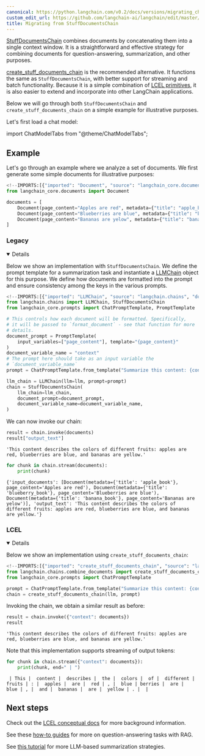 ```yaml
---
canonical: https://python.langchain.com/v0.2/docs/versions/migrating_chains/stuff_docs_chain/
custom_edit_url: https://github.com/langchain-ai/langchain/edit/master/docs/docs/versions/migrating_chains/stuff_docs_chain.ipynb
title: Migrating from StuffDocumentsChain
---
```


[StuffDocumentsChain](https://api.python.langchain.com/en/latest/chains/langchain.chains.combine_documents.stuff.StuffDocumentsChain.html) combines documents by concatenating them into a single context window. It is a straightforward and effective strategy for combining documents for question-answering, summarization, and other purposes.

[create_stuff_documents_chain](https://api.python.langchain.com/en/latest/chains/langchain.chains.combine_documents.stuff.create_stuff_documents_chain.html) is the recommended alternative. It functions the same as `StuffDocumentsChain`, with better support for streaming and batch functionality. Because it is a simple combination of [LCEL primitives](/docs/concepts/#langchain-expression-language-lcel), it is also easier to extend and incorporate into other LangChain applications.

Below we will go through both `StuffDocumentsChain` and `create_stuff_documents_chain` on a simple example for illustrative purposes.

Let's first load a chat model:

import ChatModelTabs from "@theme/ChatModelTabs";

<ChatModelTabs customVarName="llm" />


## Example

Let's go through an example where we analyze a set of documents. We first generate some simple documents for illustrative purposes:

```python
<!--IMPORTS:[{"imported": "Document", "source": "langchain_core.documents", "docs": "https://api.python.langchain.com/en/latest/documents/langchain_core.documents.base.Document.html", "title": "# Example"}]-->
from langchain_core.documents import Document

documents = [
    Document(page_content="Apples are red", metadata={"title": "apple_book"}),
    Document(page_content="Blueberries are blue", metadata={"title": "blueberry_book"}),
    Document(page_content="Bananas are yelow", metadata={"title": "banana_book"}),
]
```

### Legacy

<details open>


Below we show an implementation with `StuffDocumentsChain`. We define the prompt template for a summarization task and instantiate a [LLMChain](https://api.python.langchain.com/en/latest/chains/langchain.chains.llm.LLMChain.html) object for this purpose. We define how documents are formatted into the prompt and ensure consistency among the keys in the various prompts.

```python
<!--IMPORTS:[{"imported": "LLMChain", "source": "langchain.chains", "docs": "https://api.python.langchain.com/en/latest/chains/langchain.chains.llm.LLMChain.html", "title": "# Example"}, {"imported": "StuffDocumentsChain", "source": "langchain.chains", "docs": "https://api.python.langchain.com/en/latest/chains/langchain.chains.combine_documents.stuff.StuffDocumentsChain.html", "title": "# Example"}, {"imported": "ChatPromptTemplate", "source": "langchain_core.prompts", "docs": "https://api.python.langchain.com/en/latest/prompts/langchain_core.prompts.chat.ChatPromptTemplate.html", "title": "# Example"}, {"imported": "PromptTemplate", "source": "langchain_core.prompts", "docs": "https://api.python.langchain.com/en/latest/prompts/langchain_core.prompts.prompt.PromptTemplate.html", "title": "# Example"}]-->
from langchain.chains import LLMChain, StuffDocumentsChain
from langchain_core.prompts import ChatPromptTemplate, PromptTemplate

# This controls how each document will be formatted. Specifically,
# it will be passed to `format_document` - see that function for more
# details.
document_prompt = PromptTemplate(
    input_variables=["page_content"], template="{page_content}"
)
document_variable_name = "context"
# The prompt here should take as an input variable the
# `document_variable_name`
prompt = ChatPromptTemplate.from_template("Summarize this content: {context}")

llm_chain = LLMChain(llm=llm, prompt=prompt)
chain = StuffDocumentsChain(
    llm_chain=llm_chain,
    document_prompt=document_prompt,
    document_variable_name=document_variable_name,
)
```

We can now invoke our chain:

```python
result = chain.invoke(documents)
result["output_text"]
```

```output
'This content describes the colors of different fruits: apples are red, blueberries are blue, and bananas are yellow.'
```

```python
for chunk in chain.stream(documents):
    print(chunk)
```
```output
{'input_documents': [Document(metadata={'title': 'apple_book'}, page_content='Apples are red'), Document(metadata={'title': 'blueberry_book'}, page_content='Blueberries are blue'), Document(metadata={'title': 'banana_book'}, page_content='Bananas are yelow')], 'output_text': 'This content describes the colors of different fruits: apples are red, blueberries are blue, and bananas are yellow.'}
```
</details>


### LCEL

<details open>


Below we show an implementation using `create_stuff_documents_chain`:

```python
<!--IMPORTS:[{"imported": "create_stuff_documents_chain", "source": "langchain.chains.combine_documents", "docs": "https://api.python.langchain.com/en/latest/chains/langchain.chains.combine_documents.stuff.create_stuff_documents_chain.html", "title": "# Example"}, {"imported": "ChatPromptTemplate", "source": "langchain_core.prompts", "docs": "https://api.python.langchain.com/en/latest/prompts/langchain_core.prompts.chat.ChatPromptTemplate.html", "title": "# Example"}]-->
from langchain.chains.combine_documents import create_stuff_documents_chain
from langchain_core.prompts import ChatPromptTemplate

prompt = ChatPromptTemplate.from_template("Summarize this content: {context}")
chain = create_stuff_documents_chain(llm, prompt)
```

Invoking the chain, we obtain a similar result as before:

```python
result = chain.invoke({"context": documents})
result
```

```output
'This content describes the colors of different fruits: apples are red, blueberries are blue, and bananas are yellow.'
```

Note that this implementation supports streaming of output tokens:

```python
for chunk in chain.stream({"context": documents}):
    print(chunk, end=" | ")
```
```output
 | This |  content |  describes |  the |  colors |  of |  different |  fruits | : |  apples |  are |  red | , |  blue | berries |  are |  blue | , |  and |  bananas |  are |  yellow | . |  |
```
</details>


## Next steps

Check out the [LCEL conceptual docs](/docs/concepts/#langchain-expression-language-lcel) for more background information.

See these [how-to guides](/docs/how_to/#qa-with-rag) for more on question-answering tasks with RAG.

See [this tutorial](/docs/tutorials/summarization/) for more LLM-based summarization strategies.